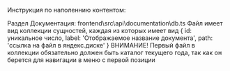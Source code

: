 Инструкция по наполеннию контентом:

Раздел Документация:
frontend\src\api\documentation\db.ts
Файл имеет вид коллекции сущностей, каждая из которых имеет вид
{
    id: уникальное число,
    label: 'Отображаемое название документа',
    path: 'ссылка на файл в яндекс.диске'
}
ВНИМАНИЕ!
Первый файл в коллекции обязательно должен быть каталог текущего года, так как он берется для навигации в меню с первой позиции


